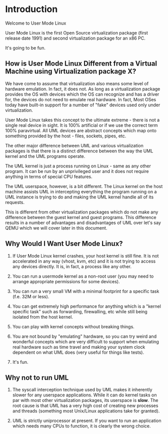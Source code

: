 # Introduction

Welcome to User Mode Linux

User Mode Linux is the first Open Source virtualization package (first release date 1991) and second virtualization package for an x86 PC.

It's going to be fun. 

## How is User Mode Linux Different from a Virtual Machine using Virtualization package X?

We have come to assume that virtualization also means some level of
hardware emulation. In fact, it does not. As long as a virtualization
package provides the OS with devices which the OS can recognize and
has a driver for, the devices do not need to emulate real hardware.
In fact, Most OSes today have built-in support for a number of "fake"
devices used only under virtualization.

User Mode Linux takes this concept to the ultimate extreme - there
is not a single real device in sight. It is 100% artificial or if
we use the correct term 100% paravirtual. All UML devices are abstract
concepts which map onto something provided by the host - files, sockets,
pipes, etc.

The other major difference between UML and various virtualization
packages is that there is a distinct difference between the way the UML 
kernel and the UML programs operate.

The UML kernel is just a process running on Linux - same as any other
program. It can be run by an unprivileged user and it does not require
anything in terms of special CPU features.

The UML userspace, however, is a bit different. The Linux kernel on the
host machine assists UML in intercepting everything the program running
on a UML instance is trying to do and making the UML kernel handle all
of its requests. 

This is different from other virtualization packages which do not make any
difference between the guest kernel and guest programs. This difference
results in a number of advantages and disadvantages of UML over let's say
QEMU which we will cover later in this document.

  
## Why Would I Want User Mode Linux?


1. If User Mode Linux kernel crashes, your host kernel is still fine. It
is not accelerated in any way (vhost, kvm, etc) and it is not trying to
access any devices directly.  It is, in fact, a process like any other.

1. You can run a usermode kernel as a non-root user (you may need to
arrange appropriate permissions for some devices).

1. You can run a very small VM with a minimal footprint for a specific 
task (f.e. 32M or less).

1. You can get extremely high performance for anything which is a "kernel
specific task" such as forwarding, firewalling, etc while still being 
isolated from the host kernel.

1. You can play with kernel concepts without breaking things.

1. You are not bound by "emulating" hardware, so you can try weird and
wonderful concepts which are very difficult to support when emulating real
hardware such as time travel and making your system clock dependent on
what UML does (very useful for things like tests). 

1. It's fun.

## Why not to run UML

1. The syscall interception technique used by UML makes it inherently slower
for any userspace applications. While it can do kernel tasks on par with most
other virtualization packages, its userspace is **slow**. The root cause is that
UML has a very high cost of creating new processes and threads (something
most Unix/Linux applications take for granted).

1. UML is strictly uniprocessor at present. If you want to run an application
which needs many CPUs to function, it is clearly the wrong choice.


